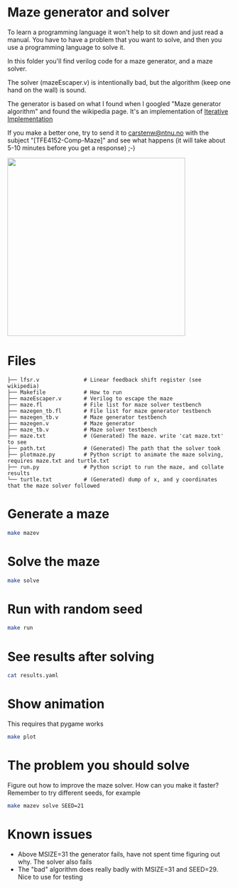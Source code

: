# Maze generator and solver
To learn a programming language it won't help to sit down and just read a
manual. You have to have a problem that you want to solve, and then you use a
programming language to solve it.

In this folder you'll find verilog code for a maze generator, and a maze solver.

The solver (mazeEscaper.v) is intentionally bad, but the algorithm (keep one
hand on the wall) is sound. 

The generator is based on what I found when I googled "Maze generator algorithm"
and found the wikipedia page. It's an implementation of [Iterative Implementation](https://en.wikipedia.org/wiki/Maze_generation_algorithm)

If you make a better one, try to send it to carstenw@ntnu.no with the subject
"[TFE4152-Comp-Maze]" and see what happens (it will take about 5-10 minutes
before you get a response) ;-)

<img src="maze.gif" width="400" height="400">

# Files

```
├── lfsr.v              # Linear feedback shift register (see wikipedia)
├── Makefile            # How to run
├── mazeEscaper.v       # Verilog to escape the maze 
├── maze.fl             # File list for maze solver testbench
├── mazegen_tb.fl       # File list for maze generator testbench
├── mazegen_tb.v        # Maze generator testbench
├── mazegen.v           # Maze generator
├── maze_tb.v           # Maze solver testbench
├── maze.txt            # (Generated) The maze. write 'cat maze.txt' to see
├── path.txt            # (Generated) The path that the solver took
├── plotmaze.py         # Python script to animate the maze solving, requires maze.txt and turtle.txt
├── run.py              # Python script to run the maze, and collate results
└── turtle.txt          # (Generated) dump of x, and y coordinates that the maze solver followed
```

# Generate a maze

```sh
make mazev
```

# Solve the maze

```sh
make solve
```

# Run with random seed
```sh
make run
```

# See results after solving

```sh
cat results.yaml
```

# Show animation
This requires that pygame works

```sh
make plot
```




# The problem you should solve

Figure out how to improve the maze solver. How can you make it faster? Remember
to try different seeds, for example

```sh
make mazev solve SEED=21
```

# Known issues

- Above MSIZE=31 the generator fails, have not spent time figuring out why. The
  solver also fails
- The "bad" algorithm does really badly with MSIZE=31 and SEED=29. Nice to use
  for testing


